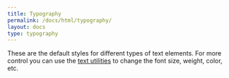 ```yaml
---
title: Typography
permalink: /docs/html/typography/
layout: docs
type: typography
---
```

These are the default styles for different types of text elements. For more control you can use the [text utilities](/docs/utility-css/typography/) to change the font size, weight, color, etc.